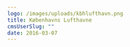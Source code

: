 ```yaml
---
logo: /images/uploads/kbhlufthavn.png
title: Københavns Lufthavne
cmsUserSlug: ""
date: 2016-03-07 
---
```


